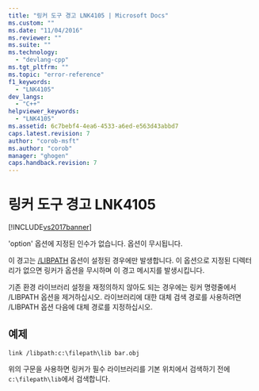 ```yaml
---
title: "링커 도구 경고 LNK4105 | Microsoft Docs"
ms.custom: ""
ms.date: "11/04/2016"
ms.reviewer: ""
ms.suite: ""
ms.technology: 
  - "devlang-cpp"
ms.tgt_pltfrm: ""
ms.topic: "error-reference"
f1_keywords: 
  - "LNK4105"
dev_langs: 
  - "C++"
helpviewer_keywords: 
  - "LNK4105"
ms.assetid: 6c7bebf4-4ea6-4533-a6ed-e563d43abbd7
caps.latest.revision: 7
author: "corob-msft"
ms.author: "corob"
manager: "ghogen"
caps.handback.revision: 7
---
```

# 링커 도구 경고 LNK4105
[!INCLUDE[vs2017banner](../../assembler/inline/includes/vs2017banner.md)]

'option' 옵션에 지정된 인수가 없습니다. 옵션이 무시됩니다.  
  
 이 경고는 [\/LIBPATH](../../build/reference/libpath-additional-libpath.md) 옵션이 설정된 경우에만 발생합니다.  이 옵션으로 지정된 디렉터리가 없으면 링커가 옵션을 무시하며 이 경고 메시지를 발생시킵니다.  
  
 기존 환경 라이브러리 설정을 재정의하지 않아도 되는 경우에는 링커 명령줄에서 \/LIBPATH 옵션을 제거하십시오.  라이브러리에 대한 대체 검색 경로를 사용하려면 \/LIBPATH 옵션 다음에 대체 경로를 지정하십시오.  
  
## 예제  
  
```  
link /libpath:c:\filepath\lib bar.obj  
```  
  
 위의 구문을 사용하면 링커가 필수 라이브러리를 기본 위치에서 검색하기 전에 `c:\filepath\lib`에서 검색합니다.